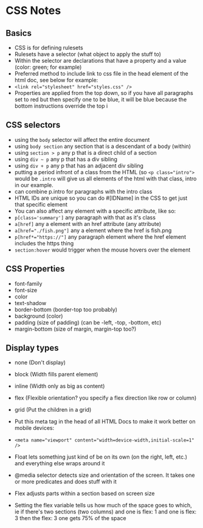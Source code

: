 # CSS Notes

## Basics

- CSS is for defining rulesets
- Rulesets have a selector (what object to apply the stuff to)
- Within the selector are declarations that have a property and a value (color: green; for example)
- Preferred method to include link to css file in the head element of the html doc, see below for example:
- `<link rel="stylesheet" href="styles.css" />`
- Properties are applied from the top down, so if you have all paragraphs set to red but then specify one to be blue, it will be blue because the bottom instructions override the top
i
## CSS selectors

- using the `body` selector will affect the entire document
- using `body section` any section that is a descendant of a body (within)
- using `section > p` any p that is a direct child of a section
- using `div ~ p` any p that has a div sibling
- using `div + p` any p that has an adjacent div sibling
- putting a period infront of a class from the HTML (so `<p class="intro">` would be `.intro` will give us all elements of the html with that class, intro in our example.
- can combine p.intro for paragraphs with the intro class
- HTML IDs are unique so you can do #[IDName] in the CSS to get just that specific element
- You can also affect any element with a specific attribute, like so:
- `p[class='summary']` any paragraph with that as it's class
- `a[href]` any a element with an href attribute (any attribute)
- `a[href="./fish.png"]` any a element where the href is fish.png
- `p[href*="https://"]` any paragraph element where the href element includes the https thing
- `section:hover` would trigger when the mouse hovers over the element

## CSS Properties

- font-family
- font-size
- color
- text-shadow
- border-bottom (border-top too probably)
- background (color)
- padding (size of padding) (can be -left, -top, -bottom, etc)
- margin-bottom (size of margin, margin-top too?)

## Display types

- none (Don't display)
- block (Width fills parent element)
- inline (Width only as big as content)
- flex (Flexible orientation? you specify a flex direction like row or column)
- grid (Put the children in a grid)

- Put this meta tag in the head of all HTML Docs to make it work better on mobile devices:
- `<meta name="viewport" content="width=device-width,initial-scale=1" />`

- Float lets something just kind of be on its own (on the right, left, etc.) and everything else wraps around it

- @media selector detects size and orientation of the screen. It takes one or more predicates and does stuff with it

- Flex adjusts parts within a section based on screen size
- Setting the flex variable tells us how much of the space goes to which, ie if there's two sections (two columns) and one is flex: 1 and one is flex: 3 then the flex: 3 one gets 75% of the space